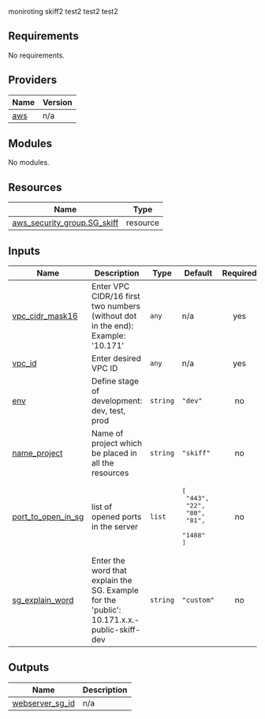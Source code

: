 <!-- BEGIN_TF_DOCS -->
moniroting skiff2
test2
test2
test2

## Requirements

No requirements.

## Providers

| Name | Version |
|------|---------|
| <a name="provider_aws"></a> [aws](#provider\_aws) | n/a |

## Modules

No modules.

## Resources

| Name | Type |
|------|------|
| [aws_security_group.SG_skiff](https://registry.terraform.io/providers/hashicorp/aws/latest/docs/resources/security_group) | resource |

## Inputs

| Name | Description | Type | Default | Required |
|------|-------------|------|---------|:--------:|
| <a name="input_vpc_cidr_mask16"></a> [vpc\_cidr\_mask16](#input\_vpc\_cidr\_mask16) | Enter VPC CIDR/16 first two numbers (without dot in the end): Example: '10.171' | `any` | n/a | yes |
| <a name="input_vpc_id"></a> [vpc\_id](#input\_vpc\_id) | Enter desired VPC ID | `any` | n/a | yes |
| <a name="input_env"></a> [env](#input\_env) | Define stage of development: dev, test, prod | `string` | `"dev"` | no |
| <a name="input_name_project"></a> [name\_project](#input\_name\_project) | Name of project which be placed in all the resources | `string` | `"skiff"` | no |
| <a name="input_port_to_open_in_sg"></a> [port\_to\_open\_in\_sg](#input\_port\_to\_open\_in\_sg) | list of opened ports in the server | `list` | <pre>[<br>  "443",<br>  "22",<br>  "80",<br>  "81",<br>  "1488"<br>]</pre> | no |
| <a name="input_sg_explain_word"></a> [sg\_explain\_word](#input\_sg\_explain\_word) | Enter the word that explain the SG. Example for the 'public': 10.171.x.x.-public-skiff-dev | `string` | `"custom"` | no |

## Outputs

| Name | Description |
|------|-------------|
| <a name="output_webserver_sg_id"></a> [webserver\_sg\_id](#output\_webserver\_sg\_id) | n/a |
<!-- END_TF_DOCS -->